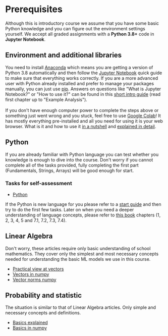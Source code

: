 # Prerequisites

Although this is introductory course we assume that you have some basic Python knowledge and you can figure out the environment settings yourself. We accept all graded assignments with a **Python 3.8+** code in **Jupyter Notebook**.

## Environment and additional libraries
You need to install [Anaconda](https://docs.conda.io/projects/conda/en/latest/user-guide/install/index.html) which means you are getting a version of Python 3.8 automatically and then follow the [Jupyter Notebook](https://jupyter-notebook-beginner-guide.readthedocs.io/en/latest/) quick guide to make sure that everything works correctly. If you are a more advanced user with Python already installed and prefer to manage your packages manually, you can just use [pip](https://jupyter.org/install). Answers on questions like "What is Jupyter Notebook?" or "How to use it?" can be found in this [short intro guide](https://www.dataquest.io/blog/jupyter-notebook-tutorial/) (read first chapter up to "Example Analysis").<br><br>
If you don't have enough computer power to complete the steps above or something just went wrong and you stuck, feel free to use [Google Colab](https://colab.research.google.com/)! It has mostly everything pre-installed and all you need for using it is your web browser. What is it and how to use it [in a nutshell](https://medium.com/@dinaelhanan/an-absolute-beginners-guide-to-google-colaboratory-d55c0eb375de) and [explained in detail](https://www.tutorialspoint.com/google_colab/google_colab_quick_guide.htm).

## Python

If you are already familiar with Python language you can test whether you knowledge is enough to dive into the course. Don't worry if you cannot complete all of the tasks provided, fully completing the first part (Fundamentals, Strings, Arrays) will be good enough for start.
### Tasks for self-assessment
- [Python](https://github.com/dr-leto/ml-intro/blob/2021/0_prerequisites/python_tasks.md)

If the Python is new language for you please refer to a [start guide](https://www.stavros.io/tutorials/python/) and then try to do the first few tasks. Later on when you need a deeper understanding of language concepts, please refer to [this book](https://diveintopython3.problemsolving.io/) chapters (1, 2, 3, 4, 5 and 7.1, 7.2, 7.3, 7.4).

## Linear Algebra
Don't worry, these articles require only basic understanding of school mathematics. They cover only the simplest and most necessary concepts needed for understanding the basic ML models we use in this course.
- [Practical view at vectors](https://towardsdatascience.com/a-practical-look-at-vectors-and-your-data-95bde21b37d1)
- [Vectors in numpy](https://machinelearningmastery.com/gentle-introduction-vectors-machine-learning/)
- [Vector norms numpy](https://machinelearningmastery.com/vector-norms-machine-learning/)

## Probability and statistic
The situation is similar to that of Linear Algebra articles. Only simple and necessary concepts and definitions.
- [Basics explained](https://towardsdatascience.com/probability-and-statistics-for-data-science-part-1-3eed6051c40d)
- [Basics in numpy](https://machinelearningmastery.com/introduction-to-expected-value-variance-and-covariance/)
